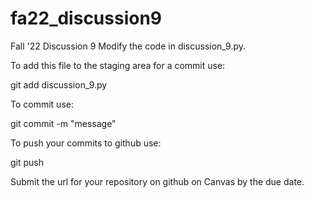 # fa22_discussion9
Fall '22 Discussion 9
Modify the code in discussion_9.py. 

To add this file to the staging area for a commit use:

git add discussion_9.py

To commit use:

git commit -m "message"

To push your commits to github use:

git push

Submit the url for your repository on github on Canvas by the due date.
